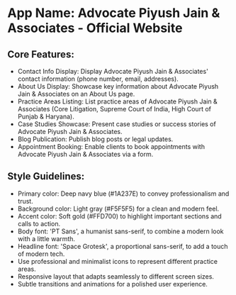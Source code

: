 # **App Name**: Advocate Piyush Jain & Associates - Official Website

## Core Features:

- Contact Info Display: Display Advocate Piyush Jain & Associates' contact information (phone number, email, addresses).
- About Us Display: Showcase key information about Advocate Piyush Jain & Associates on an About Us page.
- Practice Areas Listing: List practice areas of Advocate Piyush Jain & Associates (Core Litigation, Supreme Court of India, High Court of Punjab & Haryana).
- Case Studies Showcase: Present case studies or success stories of Advocate Piyush Jain & Associates.
- Blog Publication: Publish blog posts or legal updates.
- Appointment Booking: Enable clients to book appointments with Advocate Piyush Jain & Associates via a form.

## Style Guidelines:

- Primary color: Deep navy blue (#1A237E) to convey professionalism and trust.
- Background color: Light gray (#F5F5F5) for a clean and modern feel.
- Accent color: Soft gold (#FFD700) to highlight important sections and calls to action.
- Body font: 'PT Sans', a humanist sans-serif, to combine a modern look with a little warmth.
- Headline font: 'Space Grotesk', a proportional sans-serif, to add a touch of modern tech.
- Use professional and minimalist icons to represent different practice areas.
- Responsive layout that adapts seamlessly to different screen sizes.
- Subtle transitions and animations for a polished user experience.
